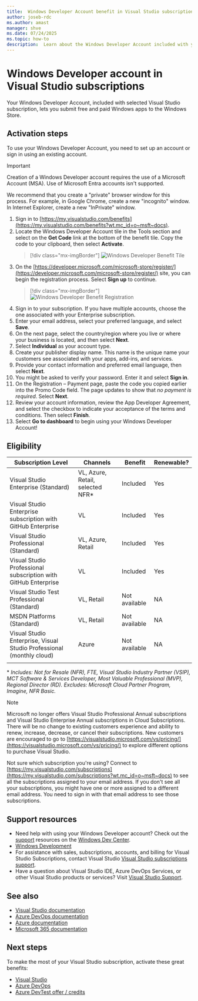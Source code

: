 ```yaml
---
title:  Windows Developer Account benefit in Visual Studio subscriptions
author: joseb-rdc
ms.author: amast
manager: shve
ms.date: 07/24/2025
ms.topic: how-to
description:  Learn about the Windows Developer Account included with your Visual Studio subscription.
---
```

# Windows Developer account in Visual Studio subscriptions

Your Windows Developer Account, included with selected Visual Studio subscription, lets you submit free and paid Windows apps to the Windows Store.

## Activation steps

To use your Windows Developer Account, you need to set up an account or sign in using an existing account.

> [!IMPORTANT]
> Creation of a Windows Developer account requires the use of a Microsoft Account (MSA). Use of Microsoft Entra accounts isn't supported.  

We recommend that you create a "private" browser window for this process. For example, in Google Chrome, create a new "incognito" window. In Internet Explorer, create a new "InPrivate" window.

1. Sign in to [https://my.visualstudio.com/benefits](https://my.visualstudio.com/benefits?wt.mc_id=o~msft~docs).
2. Locate the Windows Developer Account tile in the Tools section and select on the **Get Code** link at the bottom of the benefit tile. Copy the code to your clipboard, then select **Activate**.
   > [!div class="mx-imgBorder"]
   > ![Windows Developer Benefit Tile](_img/vs-windows-dev/vs-windows-dev-tile.png "Screenshot of the Windows Developer Account tile. Get Code is highlighted.")
3. On the [https://developer.microsoft.com/microsoft-store/register/](https://developer.microsoft.com/microsoft-store/register/) site, you can begin the registration process. Select **Sign up** to continue.
   > [!div class="mx-imgBorder"]
   > ![Windows Developer Benefit Registration](_img/vs-windows-dev/vs-windows-dev-register1-cropped.png "Screenshot of the first step in the registration process.  Sign Up is highlighted.")
4. Sign in to your subscription. If you have multiple accounts, choose the one associated with your Enterprise subscription.
0. Enter your email address, select your preferred language, and select **Save**.
0. On the next page, select the country/region where you live or where your business is located, and then select **Next**.
0. Select **Individual** as your account type.
0. Create your publisher display name. This name is the unique name your customers see associated with your apps, add-ins, and services.
0. Provide your contact information and preferred email language, then select **Next**.
0. You might be asked to verify your password. Enter it and select **Sign in**.
0. On the Registration – Payment page, paste the code you copied earlier into the Promo Code field. The page updates to show that *no payment is required*. Select **Next**.
0. Review your account information, review the App Developer Agreement, and select the checkbox to indicate your acceptance of the terms and conditions. Then select **Finish**.
0. Select **Go to dashboard** to begin using your Windows Developer Account!

## Eligibility

| Subscription Level | Channels | Benefit | Renewable? |
|--------------------|----------|---------|------------|
| Visual Studio Enterprise (Standard)   | VL, Azure, Retail,  selected NFR* | Included | Yes |
| Visual Studio Enterprise subscription with GitHub Enterprise | VL | Included | Yes |
| Visual Studio Professional (Standard) | VL, Azure, Retail | Included | Yes |
| Visual Studio Professional subscription with GitHub Enterprise | VL | Included | Yes |
| Visual Studio Test Professional (Standard) | VL, Retail | Not available | NA |
| MSDN Platforms (Standard) | VL, Retail | Not available | NA |
| Visual Studio Enterprise, Visual Studio Professional (monthly cloud) | Azure | Not available | NA |
||

\*  *Includes: Not for Resale (NFR), FTE, Visual Studio Industry Partner (VSIP), MCT Software & Services Developer, Most Valuable Professional (MVP), Regional Director (RD).
Excludes:  Microsoft Cloud Partner Program, Imagine, NFR Basic.*

> [!NOTE]
> Microsoft no longer offers Visual Studio Professional Annual subscriptions and Visual Studio Enterprise Annual subscriptions in Cloud Subscriptions. There will be no change to existing customers experience and ability to renew, increase, decrease, or cancel their subscriptions. New customers are encouraged to go to [https://visualstudio.microsoft.com/vs/pricing/](https://visualstudio.microsoft.com/vs/pricing/) to explore different options to purchase Visual Studio.

Not sure which subscription you're using? Connect to [https://my.visualstudio.com/subscriptions](https://my.visualstudio.com/subscriptions?wt.mc_id=o~msft~docs) to see all the subscriptions assigned to your email address. If you don't see all your subscriptions, you might have one or more assigned to a different email address. You need to sign in with that email address to see those subscriptions.

## Support resources

+ Need help with using your Windows Developer account? Check out the [support](https://developer.microsoft.com/windows/support) resources on the [Windows Dev Center](https://developer.microsoft.com/windows).
+ [Windows Development](/windows/)
+ For assistance with sales, subscriptions, accounts, and billing for Visual Studio Subscriptions, contact Visual Studio [Visual Studio subscriptions support](https://my.visualstudio.com/gethelp).
+ Have a question about Visual Studio IDE, Azure DevOps Services, or other Visual Studio products or services? Visit [Visual Studio Support](https://visualstudio.microsoft.com/support/).

## See also

+ [Visual Studio documentation](/visualstudio/)
+ [Azure DevOps documentation](/azure/devops/)
+ [Azure documentation](/azure/)
+ [Microsoft 365 documentation](/microsoft-365/)

## Next steps

To make the most of your Visual Studio subscription, activate these great benefits:
+ [Visual Studio](vs-ide-benefit.md)
+ [Azure DevOps](vs-azure-devops.md)
+ [Azure DevTest offer / credits](/azure/devtest/offer/)
